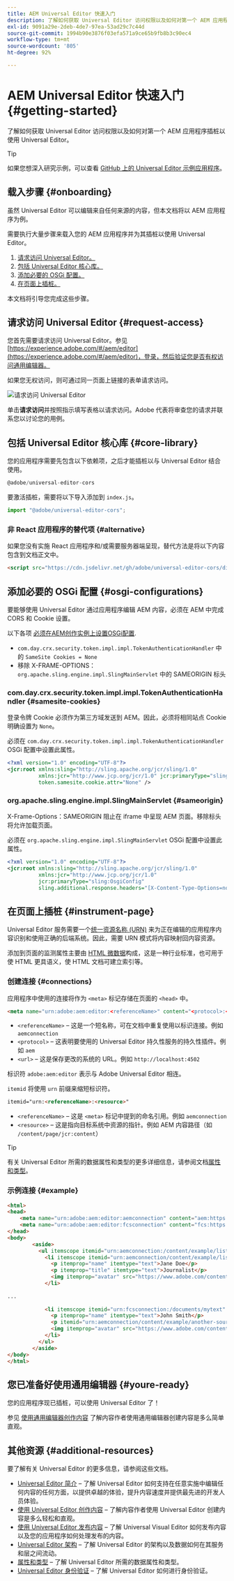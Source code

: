 ```yaml
---
title: AEM Universal Editor 快速入门
description: 了解如何获取 Universal Editor 访问权限以及如何对第一个 AEM 应用程序插桩以使用 Universal Editor。
exl-id: 9091a29e-2deb-4de7-97ea-53ad29c7c44d
source-git-commit: 1994b90e3876f03efa571a9ce65b9fb8b3c90ec4
workflow-type: tm+mt
source-wordcount: '805'
ht-degree: 92%

---
```


# AEM Universal Editor 快速入门 {#getting-started}

了解如何获取 Universal Editor 访问权限以及如何对第一个 AEM 应用程序插桩以使用 Universal Editor。

>[!TIP]
>
>如果您想深入研究示例，可以查看 [GitHub 上的 Universal Editor 示例应用程序](https://github.com/adobe/universal-editor-sample-editable-app)。

## 载入步骤 {#onboarding}

虽然 Universal Editor 可以编辑来自任何来源的内容，但本文档将以 AEM 应用程序为例。

需要执行大量步骤来载入您的 AEM 应用程序并为其插桩以使用 Universal Editor。

1. [请求访问 Universal Editor。](#request-access)
1. [包括 Universal Editor 核心库。](#core-library)
1. [添加必要的 OSGi 配置。](#osgi-configurations)
1. [在页面上插桩。](#instrument-page)

本文档将引导您完成这些步骤。

## 请求访问 Universal Editor {#request-access}

您首先需要请求访问 Universal Editor。参见 [https://experience.adobe.com/#/aem/editor](https://experience.adobe.com/#/aem/editor)，登录，然后验证您是否有权访问通用编辑器。

如果您无权访问，则可通过同一页面上链接的表单请求访问。

![请求访问 Universal Editor](assets/request-access.png)

单击&#x200B;**请求访问**&#x200B;并按照指示填写表格以请求访问。Adobe 代表将审查您的请求并联系您以讨论您的用例。

## 包括 Universal Editor 核心库 {#core-library}

您的应用程序需要先包含以下依赖项，之后才能插桩以与 Universal Editor 结合使用。

```javascript
@adobe/universal-editor-cors
```

要激活插桩，需要将以下导入添加到 `index.js`。

```javascript
import "@adobe/universal-editor-cors";
```

### 非 React 应用程序的替代项 {#alternative}

如果您没有实施 React 应用程序和/或需要服务器端呈现，替代方法是将以下内容包含到文档正文中。

```html
<script src="https://cdn.jsdelivr.net/gh/adobe/universal-editor-cors/dist/universal-editor-embedded.js" async></script>
```

## 添加必要的 OSGi 配置 {#osgi-configurations}

要能够使用 Universal Editor 通过应用程序编辑 AEM 内容，必须在 AEM 中完成 CORS 和 Cookie 设置。

以下各项 [必须在AEM创作实例上设置OSGi配置](/help/implementing/deploying/configuring-osgi.md).

* `com.day.crx.security.token.impl.impl.TokenAuthenticationHandler` 中的 `SameSite Cookies = None`
* 移除 X-FRAME-OPTIONS：`org.apache.sling.engine.impl.SlingMainServlet` 中的 SAMEORIGIN 标头

### com.day.crx.security.token.impl.impl.TokenAuthenticationHandler {#samesite-cookies}

登录令牌 Cookie 必须作为第三方域发送到 AEM。因此，必须将相同站点 Cookie 明确设置为 `None`。

必须在 `com.day.crx.security.token.impl.impl.TokenAuthenticationHandler` OSGi 配置中设置此属性。

```xml
<?xml version="1.0" encoding="UTF-8"?>
<jcr:root xmlns:sling="http://sling.apache.org/jcr/sling/1.0"
          xmlns:jcr="http://www.jcp.org/jcr/1.0" jcr:primaryType="sling:OsgiConfig"
          token.samesite.cookie.attr="None" />
```

### org.apache.sling.engine.impl.SlingMainServlet {#sameorigin}

X-Frame-Options：SAMEORIGIN 阻止在 iframe 中呈现 AEM 页面。移除标头将允许加载页面。

必须在 `org.apache.sling.engine.impl.SlingMainServlet` OSGi 配置中设置此属性。

```xml
<?xml version="1.0" encoding="UTF-8"?>
<jcr:root xmlns:sling="http://sling.apache.org/jcr/sling/1.0"
          xmlns:jcr="http://www.jcp.org/jcr/1.0"
          jcr:primaryType="sling:OsgiConfig"
          sling.additional.response.headers="[X-Content-Type-Options=nosniff]"/>
```

## 在页面上插桩 {#instrument-page}

Universal Editor 服务需要一个[统一资源名称 (URN)](https://en.wikipedia.org/wiki/Uniform_Resource_Name) 来为正在编辑的应用程序内容识别和使用正确的后端系统。因此，需要 URN 模式将内容映射回内容资源。

添加到页面的监测属性主要由 [HTML 微数据](https://developer.mozilla.org/en-US/docs/Web/HTML/Microdata)构成，这是一种行业标准，也可用于使 HTML 更具语义，使 HTML 文档可建立索引等。

### 创建连接 {#connections}

应用程序中使用的连接将作为 `<meta>` 标记存储在页面的 `<head>` 中。

```html
<meta name="urn:adobe:aem:editor:<referenceName>" content="<protocol>:<url>">
```

* `<referenceName>` – 这是一个短名称，可在文档中重复使用以标识连接。例如 `aemconnection`
* `<protocol>` – 这表明要使用的 Universal Editor 持久性服务的持久性插件。例如 `aem`
* `<url>` – 这是保存更改的系统的 URL。例如 `http://localhost:4502`

标识符 `adobe:aem:editor` 表示与 Adobe Universal Editor 相连。

`itemid` 将使用 `urn` 前缀来缩短标识符。

```html
itemid="urn:<referenceName>:<resource>"
```

* `<referenceName>` – 这是 `<meta>` 标记中提到的命名引用。例如 `aemconnection`
* `<resource>` – 这是指向目标系统中资源的指针。例如 AEM 内容路径（如 `/content/page/jcr:content`）

>[!TIP]
>
>有关 Universal Editor 所需的数据属性和类型的更多详细信息，请参阅文档[属性和类型](attributes-types.md)。

### 示例连接 {#example}

```html
<html>
<head>
    <meta name="urn:adobe:aem:editor:aemconnection" content="aem:https://localhost:4502">
    <meta name="urn:adobe:aem:editor:fcsconnection" content="fcs:https://example.franklin.adobe.com/345fcdd">
</head>
<body>
        <aside>
          <ul itemscope itemid="urn:aemconnection:/content/example/list" itemtype="container">
            <li itemscope itemid="urn:aemconnection/content/example/listitem" itemtype="component">
              <p itemprop="name" itemtype="text">Jane Doe</p>
              <p itemprop="title" itemtype="text">Journalist</p>
              <img itemprop="avatar" src="https://www.adobe.com/content/dam/cc/icons/Adobe_Corporate_Horizontal_Red_HEX.svg" itemtype="image" alt="avatar"/>
            </li>
 
...
 
            <li itemscope itemid="urn:fcsconnection:/documents/mytext" itemtype="component">
              <p itemprop="name" itemtype="text">John Smith</p>
              <p itemid="urn:aemconnection/content/example/another-source" itemprop="title" itemtype="text">Photographer</p>
              <img itemprop="avatar" src="https://www.adobe.com/content/dam/cc/icons/Adobe_Corporate_Horizontal_Red_HEX.svg" itemtype="image" alt="avatar"/>
            </li>
          </ul>
        </aside>
</body>
</html>
```

## 您已准备好使用通用编辑器 {#youre-ready}

您的应用程序现已插桩，可以使用 Universal Editor 了！

参见 [使用通用编辑器创作内容](authoring.md) 了解内容作者使用通用编辑器创建内容是多么简单直观。

## 其他资源 {#additional-resources}

要了解有关 Universal Editor 的更多信息，请参阅这些文档。

* [Universal Editor 简介](introduction.md) – 了解 Universal Editor 如何支持在任意实施中编辑任何内容的任何方面，以提供卓越的体验，提升内容速度并提供最先进的开发人员体验。
* [使用 Universal Editor 创作内容](authoring.md) – 了解内容作者使用 Universal Editor 创建内容是多么轻松和直观。
* [使用 Universal Editor 发布内容](publishing.md) – 了解 Universal Visual Editor 如何发布内容以及您的应用程序如何处理发布的内容。
* [Universal Editor 架构](architecture.md) – 了解 Universal Editor 的架构以及数据如何在其服务和层之间流动。
* [属性和类型](attributes-types.md) – 了解 Universal Editor 所需的数据属性和类型。
* [Universal Editor 身份验证](authentication.md) – 了解 Universal Editor 如何进行身份验证。
